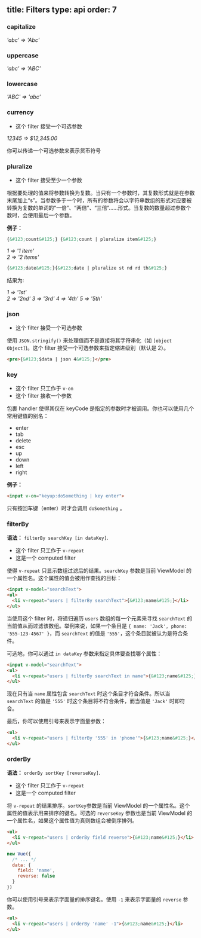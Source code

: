 title: Filters
type: api
order: 7
---

### capitalize

*'abc' => 'Abc'*

### uppercase

*'abc' => 'ABC'*

### lowercase

*'ABC' => 'abc'*

### currency

- 这个 filter 接受一个可选参数

*12345 => $12,345.00*

你可以传递一个可选参数来表示货币符号

### pluralize

- 这个 filter 接受至少一个参数

根据要处理的值来将参数转换为复数。当只有一个参数时，其复数形式就是在参数末尾加上“s”。当参数多于一个时，所有的参数将会以字符串数组的形式对应要被转换为复数的单词的“一倍”、“两倍”、“三倍”......形式。当复数的数量超过参数个数时，会使用最后一个参数。

**例子：**

``` html
{&#123;count&#125;} {&#123;count | pluralize item&#125;}
```

*1 => '1 item'*  
*2 => '2 items'*

``` html
{&#123;date&#125;}{&#123;date | pluralize st nd rd th&#125;}
```

结果为:

*1 => '1st'*  
*2 => '2nd'*
*3 => '3rd'*
*4 => '4th'*
*5 => '5th'*

### json

- 这个 filter 接受一个可选参数

使用 `JSON.stringify()` 来处理值而不是直接将其字符串化（如 `[object Object]`)。这个 filter 接受一个可选参数来指定缩进级别（默认是 2）。

``` html
<pre>{&#123;$data | json 4&#125;}</pre>
```

### key

- 这个 filter 只工作于 `v-on`
- 这个 filter 接收一个参数

包裹 handler 使得其仅在 keyCode 是指定的参数时才被调用。你也可以使用几个常用键值的别名：

- enter
- tab
- delete
- esc
- up
- down
- left
- right

**例子：**

``` html
<input v-on="keyup:doSomething | key enter">
```

只有按回车键（enter）时才会调用 `doSomething` 。

### filterBy

**语法：** `filterBy searchKey [in dataKey]`.

- 这个 filter 只工作于 `v-repeat`
- 这是一个 computed filter

使得 `v-repeat` 只显示数组过滤后的结果。`searchKey` 参数是当前 ViewModel 的一个属性名。这个属性的值会被用作查找的目标：

``` html
<input v-model="searchText">
<ul>
  <li v-repeat="users | filterBy searchText">{&#123;name&#125;}</li>
</ul>
```

当使用这个 filter 时，将递归遍历 `users` 数组的每一个元素来寻找 `searchText` 的当前值从而过滤该数组。举例来说，如果一个条目是 `{ name: 'Jack', phone: '555-123-4567' }`，而 `searchText` 的值是 `'555'`，这个条目就被认为是符合条件。

可选地，你可以通过 `in dataKey` 参数来指定具体要查找哪个属性：

``` html
<input v-model="searchText">
<ul>
  <li v-repeat="users | filterBy searchText in name">{&#123;name&#125;}</li>
</ul>
```

现在只有当 `name` 属性包含 `searchText` 时这个条目才符合条件。所以当 `searchText` 的值是 `'555'` 时这个条目将不符合条件，而当值是 `'Jack'` 时即符合。

最后，你可以使用引号来表示字面量参数：

``` html
<ul>
  <li v-repeat="users | filterBy '555' in 'phone'">{&#123;name&#125;}</li>
</ul>
```

### orderBy

**语法：** `orderBy sortKey [reverseKey]`.

- 这个 filter 只工作于 `v-repeat`
- 这是一个 computed filter

将 `v-repeat` 的结果排序。`sortKey`参数是当前 ViewModel 的一个属性名。这个属性的值表示用来排序的键名。可选的 `reverseKey` 参数也是当前 ViewModel 的一个属性名，如果这个属性值为真则数组会被倒序排列。

``` html
<ul>
  <li v-repeat="users | orderBy field reverse">{&#123;name&#125;}</li>
</ul>
```

``` js
new Vue({
  /* ... */
  data: {
    field: 'name',
    reverse: false
  }
})
```

你可以使用引号来表示字面量的排序键名。使用 `-1` 来表示字面量的 `reverse` 参数。

``` html
<ul>
  <li v-repeat="users | orderBy 'name' -1">{&#123;name&#125;}</li>
</ul>
```
